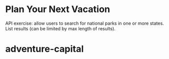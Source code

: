 # Plan Your Next Vacation
API exercise: allow users to search for national parks in one or more states. List results (can be limited by max length of results).
# adventure-capital
